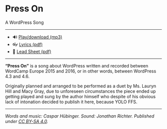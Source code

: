 # Press On
A WordPress Song

---

* 🔊 [Play/download (mp3)](https://drive.google.com/file/d/0B2xd_XNpH9eSS2F5eENZWjNoeU0/view?usp=sharing)
* 👓 [Lyrics (pdf)](https://drive.google.com/file/d/0B2xd_XNpH9eSbWd6b200OXJtN0U/view?usp=sharing)
* 🎹 [Lead Sheet (pdf)](https://drive.google.com/file/d/0B2xd_XNpH9eSVHNqTUN4MlRCRkE/view?usp=sharing)

---

__“Press On”__ is a song about WordPress written and recorded between WordCamp Europe 2015 and 2016, or in other words, between WordPress 4.3 and 4.6.

Originally planned and arranged to be performed as a duet by Ms. Lauryn Hill and Macy Gray, due to unforeseen circumstances the piece ended up getting played and sung by the author himself who despite of his obvious lack of intonation decided to publish it here, because YOLO FFS.

---

_Words and music: Caspar Hübinger. Sound: Jonathan Richter. Published under [CC BY-SA 4.0](https://github.com/glueckpress/Press-On/blob/master/LICENSE.md)._
